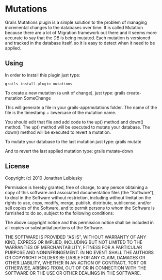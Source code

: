 # Mutations

Grails Mutations plugin is a simple solution to the problem of managing incremental changes to the databases over time. It is called Mutation because there are a lot of Migration framework out there and it seems more accurate to say that the DB is being mutated. Each mutation is versioned and tracked in the database itself, so it is easy to detect when it need to be applied.

## Using

In order to install this plugin just type:

    grails install-plugin mutations

To create a new mutation (a unit of change), just type:
    grails create-mutation SomeChange

This will generate a file in your grails-app/mutations folder. The name of the file is the timestamp + lowercase of the mutation name.

You should edit that file and add code to the up() method and down() method. The up() method will be executed to mutate your database. The down() method will be executed to revert a mutation.

To mutate your database to the last mutation just type:
    grails mutate


And to revert the last applied mutation type:
    grails mutate-down

License
-------

Copyright (c) 2010 Jonathan Leibiusky

Permission is hereby granted, free of charge, to any person
obtaining a copy of this software and associated documentation
files (the "Software"), to deal in the Software without
restriction, including without limitation the rights to use,
copy, modify, merge, publish, distribute, sublicense, and/or sell
copies of the Software, and to permit persons to whom the
Software is furnished to do so, subject to the following
conditions:

The above copyright notice and this permission notice shall be
included in all copies or substantial portions of the Software.

THE SOFTWARE IS PROVIDED "AS IS", WITHOUT WARRANTY OF ANY KIND,
EXPRESS OR IMPLIED, INCLUDING BUT NOT LIMITED TO THE WARRANTIES
OF MERCHANTABILITY, FITNESS FOR A PARTICULAR PURPOSE AND
NONINFRINGEMENT. IN NO EVENT SHALL THE AUTHORS OR COPYRIGHT
HOLDERS BE LIABLE FOR ANY CLAIM, DAMAGES OR OTHER LIABILITY,
WHETHER IN AN ACTION OF CONTRACT, TORT OR OTHERWISE, ARISING
FROM, OUT OF OR IN CONNECTION WITH THE SOFTWARE OR THE USE OR
OTHER DEALINGS IN THE SOFTWARE.

